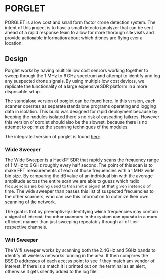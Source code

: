 # PORGLET

PORGLET is a low cost and small form factor drone detection system.  The intent of this project is to have a small detector/analyzer that can be sent ahead of a rapid response team to allow for more thorough site visits and provide actionable information about which drones are flying over a location.

## Design

Porglet works by having multiple low cost sensors working together to sweep through the 1 MHz to 6 GHz spectrum and attempt to identify and log any suspected drone signals.  By using multiple low cost devices, we replicate the functionality of a large expensive SDR platform in a more disposable setup.

The standalone version of porglet can be found [here](./standAlone/README.md).  In this version, each scanner operates as separate standalone programs operating and logging data in isolation.  This build was designed for rapid deployment because by keeping the modules isolated there's no risk of cascading failures.  However this version of porglet should also be the slowest, because there is no attempt to optimize the scanning techniques of the modules.

The integrated version of porglet is found [here](./dev/README.md)

### Wide Sweeper

The Wide Sweeper is a HackRF SDR that rapidly scans the frequency range of 1 MHz to 6 GHz roughly every half second.  The point of this scan is to make FFT measurements of each of those frequencies with a 1 MHz wide bin size.  By comparing the dB value of an individual bin with the average amplitude across the entire scan we are able to guess which radio frequencies are being used to transmit a signal at that given instance of time.  The wide sweeper than passes this list of suspected frequencies to the other scanners, who can use this information to optimize their own scanning of the network.  

The goal is that by preemptively identifying which frequencies may contain a signal of interest, the other scanners in the system can operate in a more efficient manner than just sweeping repeatably through all of their respective channels.

### Wifi Sweeper

The Wifi sweeper works by scanning both the 2.4GHz and 5GHz bands to identify all wireless networks running in the area.  It then compares the BSSID addresses of each access point to see if they match any vendor of interest.  If there is a match it is printed out on the terminal as an alert, otherwise it gets silently added to the log file.

